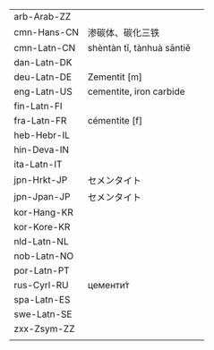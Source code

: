 | | | |
|-|-|-|
| arb-Arab-ZZ |  |  |
| cmn-Hans-CN | 渗碳体、碳化三铁 |  |
| cmn-Latn-CN | shèntàn tǐ, tànhuà sāntiě |  |
| dan-Latn-DK |  |  |
| deu-Latn-DE | Zementit [m] |  |
| eng-Latn-US | cementite, iron carbide |  |
| fin-Latn-FI |  |  |
| fra-Latn-FR | cémentite [f] |  |
| heb-Hebr-IL |  |  |
| hin-Deva-IN |  |  |
| ita-Latn-IT |  |  |
| jpn-Hrkt-JP | セメンタイト |  |
| jpn-Jpan-JP | セメンタイト |  |
| kor-Hang-KR |  |  |
| kor-Kore-KR |  |  |
| nld-Latn-NL |  |  |
| nob-Latn-NO |  |  |
| por-Latn-PT |  |  |
| rus-Cyrl-RU | цементи́т |  |
| spa-Latn-ES |  |  |
| swe-Latn-SE |  |  |
| zxx-Zsym-ZZ |  |  |
|  |  |  |